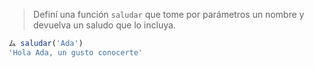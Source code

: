 > Definí una función `saludar` que tome por parámetros un nombre y devuelva un saludo que lo incluya.
>
```javascript
ム saludar('Ada')
'Hola Ada, un gusto conocerte'
```
